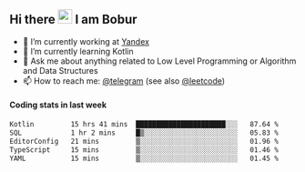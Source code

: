 ## Hi there <img src="https://media.giphy.com/media/hvRJCLFzcasrR4ia7z/giphy.gif" width="25px" height="25px"> I am Bobur

- 💼 I’m currently working at [Yandex](https://yandex.ru/)
- 🌱 I’m currently learning Kotlin
- 💬 Ask me about anything related to Low Level Programming or Algorithm and Data Structures
- 📫 How to reach me: [@telegram](https://t.me/octoant) (see also [@leetcode](https://leetcode.com/octoant/))    

#### Coding stats in last week

<!--START_SECTION:waka-->

```txt
Kotlin         15 hrs 41 mins  ██████████████████████░░░   87.64 %
SQL            1 hr 2 mins     █▒░░░░░░░░░░░░░░░░░░░░░░░   05.83 %
EditorConfig   21 mins         ▒░░░░░░░░░░░░░░░░░░░░░░░░   01.96 %
TypeScript     15 mins         ▒░░░░░░░░░░░░░░░░░░░░░░░░   01.46 %
YAML           15 mins         ▒░░░░░░░░░░░░░░░░░░░░░░░░   01.45 %
```

<!--END_SECTION:waka-->
